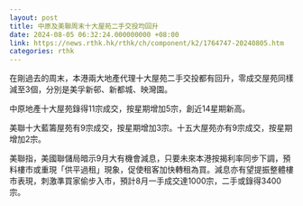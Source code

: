 ```yaml
---
layout: post
title: 中原及美聯周末十大屋苑二手交投均回升
date: 2024-08-05 06:32:24.000000000 +08:00
link: https://news.rthk.hk/rthk/ch/component/k2/1764747-20240805.htm
categories: rthk
---
```


在剛過去的周末，本港兩大地產代理十大屋苑二手交投都有回升，零成交屋苑同樣減至3個，分別是美孚新邨、新都城、映灣園。

中原地產十大屋苑錄得11宗成交，按星期增加5宗，創近14星期新高。

美聯十大藍籌屋苑有9宗成交，按星期增加3宗。十五大屋苑亦有9宗成交，按星期增加2宗。

美聯指，美國聯儲局暗示9月大有機會減息，只要未來本港按揭利率同步下調，預料樓市或重現「供平過租」現象，促使租客加快轉租為買。減息亦有望提振整體樓市表現，刺激準買家偷步入市，預計8月一手成交達1000宗，二手或錄得3400宗。

